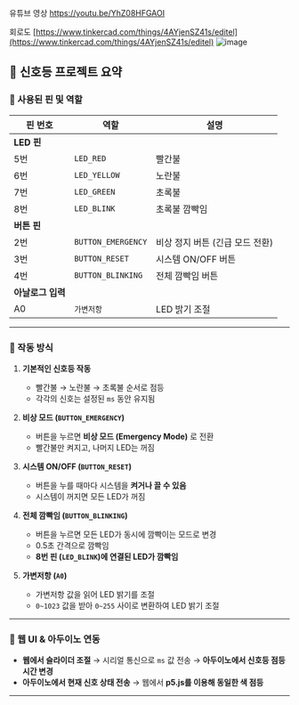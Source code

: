 유튜브 영상
https://youtu.be/YhZ08HFGAOI


회로도
[https://www.tinkercad.com/things/4AYjenSZ41s/editel](https://www.tinkercad.com/things/4AYjenSZ41s/editel)
![image](https://github.com/user-attachments/assets/20d54288-bbd4-49b0-b184-101b9ee67b4d)

## 🚦 신호등 프로젝트 요약  

### 📌 사용된 핀 및 역할  

| 핀 번호 | 역할               | 설명                      |
|--------|------------------|-------------------------|
| **LED 핀** |                  |                         |
| 5번    | `LED_RED`          | 빨간불                   |
| 6번    | `LED_YELLOW`       | 노란불                   |
| 7번    | `LED_GREEN`        | 초록불                   |
| 8번    | `LED_BLINK`        | 초록불 깜빡임           |
| **버튼 핀** |                  |                         |
| 2번    | `BUTTON_EMERGENCY` | 비상 정지 버튼 (긴급 모드 전환) |
| 3번    | `BUTTON_RESET`     | 시스템 ON/OFF 버튼       |
| 4번    | `BUTTON_BLINKING`  | 전체 깜빡임 버튼         |
| **아날로그 입력** |        |                         |
| A0     | `가변저항`          | LED 밝기 조절            |

---

### 🔄 작동 방식  

1. **기본적인 신호등 작동**  
   - 빨간불 → 노란불 → 초록불 순서로 점등  
   - 각각의 신호는 설정된 `ms` 동안 유지됨  

2. **비상 모드 (`BUTTON_EMERGENCY`)**  
   - 버튼을 누르면 **비상 모드 (Emergency Mode)** 로 전환  
   - 빨간불만 켜지고, 나머지 LED는 꺼짐  

3. **시스템 ON/OFF (`BUTTON_RESET`)**  
   - 버튼을 누를 때마다 시스템을 **켜거나 끌 수 있음**  
   - 시스템이 꺼지면 모든 LED가 꺼짐  

4. **전체 깜빡임 (`BUTTON_BLINKING`)**  
   - 버튼을 누르면 모든 LED가 동시에 깜빡이는 모드로 변경  
   - 0.5초 간격으로 깜빡임  
   - **8번 핀 (`LED_BLINK`)에 연결된 LED가 깜빡임**  

5. **가변저항 (`A0`)**  
   - 가변저항 값을 읽어 LED 밝기를 조절  
   - `0~1023` 값을 받아 `0~255` 사이로 변환하여 LED 밝기 조절  

---

### 🔗 웹 UI & 아두이노 연동 
- **웹에서 슬라이더 조절** → 시리얼 통신으로 `ms` 값 전송 → **아두이노에서 신호등 점등 시간 변경**  
- **아두이노에서 현재 신호 상태 전송** → 웹에서 **p5.js를 이용해 동일한 색 점등**  

---
